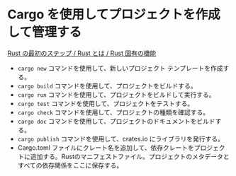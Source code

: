 # Cargo を使用してプロジェクトを作成して管理する
[Rust の最初のステップ / Rust とは / Rust 固有の機能](https://docs.microsoft.com/ja-jp/learn/modules/rust-introduction/3-rust-features)
- `cargo new` コマンドを使用して、新しいプロジェクト テンプレートを作成する。
- `cargo build` コマンドを使用して、プロジェクトをビルドする。
- `cargo run` コマンドを使用して、プロジェクトをビルドして実行する。
- `cargo test` コマンドを使用して、プロジェクトをテストする。
- `cargo check` コマンドを使用して、プロジェクトの種類を確認する。
- `cargo doc` コマンドを使用して、プロジェクトのドキュメントをビルドする。
- `cargo publish` コマンドを使用して、crates.io にライブラリを発行する。
- Cargo.toml ファイルにクレート名を追加して、依存クレートをプロジェクトに追加する。Rustのマニフェストファイル。プロジェクトのメタデータとすべての依存関係をここに保存する。

